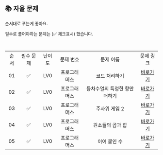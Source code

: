 ## 📚 자율 문제

순서대로 푸는게 좋아요.

필수로 풀어야하는 문제는 (✅ 체크표시) 했습니다.

<br/>
<table>
  <tr>
    <td align="center">순서</td>
    <td align="center">필수 문제</td>
    <td align="center">난이도</td>
    <td align="center">문제 번호</td>
    <td align="center">문제 이름</td>
    <td align="center">문제 링크</td>
  </tr>
    <tr>
    <td align="center">01</td>
    <td align="center">✅</td>
    <td align="center">LV0</td>
    <td align="center">프로그래머스</td>
    <td align="center">코드 처리하기</td>
    <td align="center"><a href="https://school.programmers.co.kr/learn/courses/30/lessons/181932">바로가기</a></td>
  </tr>
     <tr>
    <td align="center">02</td>
    <td align="center">✅</td>
    <td align="center">LV0</td>
    <td align="center">프로그래머스</td>
    <td align="center">등차수열의 특정한 항만 더하기</td>
    <td align="center"><a href="https://school.programmers.co.kr/learn/courses/30/lessons/181931">바로가기</a></td>
  </tr>
    <tr>
    <td align="center">03</td>
    <td align="center">✅</td>
    <td align="center">LV0</td>
    <td align="center">프로그래머스</td>
    <td align="center">주사위 게임 2</td>
    <td align="center"><a href="https://school.programmers.co.kr/learn/courses/30/lessons/181930">바로가기</a></td>
  </tr>

   <tr>
    <td align="center">04</td>
    <td align="center">✅</td>
    <td align="center">LV0</td>
    <td align="center">프로그래머스</td>
    <td align="center">원소들의 곱과 합</td>
    <td align="center"><a href="https://school.programmers.co.kr/learn/courses/30/lessons/181929">바로가기</a></td>
  </tr>
   <tr>
    <td align="center">05</td>
    <td align="center">✅</td>
    <td align="center">LV0</td>
    <td align="center">프로그래머스</td>
    <td align="center">이어 붙인 수</td>
    <td align="center"><a href="https://school.programmers.co.kr/learn/courses/30/lessons/181928">바로가기</a></td>
  </tr>
</table>
<br/><br/>

